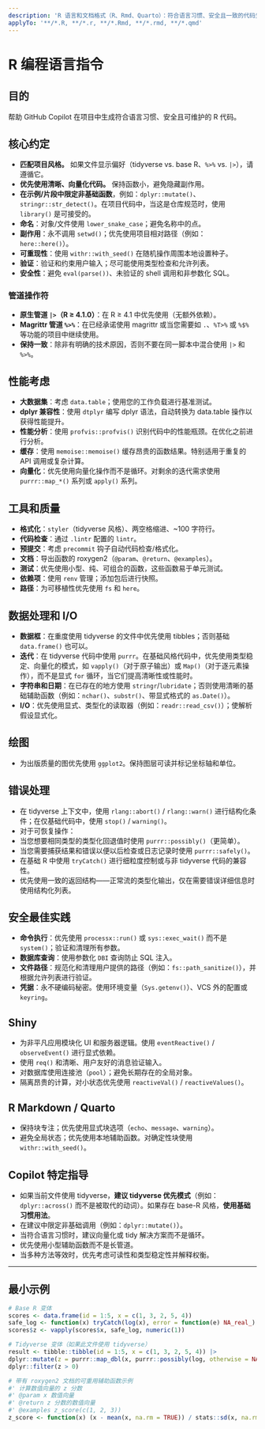 ```yaml
---
description: 'R 语言和文档格式（R、Rmd、Quarto）：符合语言习惯、安全且一致的代码生成的编码标准和 Copilot 指导。'
applyTo: '**/*.R, **/*.r, **/*.Rmd, **/*.rmd, **/*.qmd'
---
```


# R 编程语言指令

## 目的

帮助 GitHub Copilot 在项目中生成符合语言习惯、安全且可维护的 R 代码。

## 核心约定

- **匹配项目风格。** 如果文件显示偏好（tidyverse vs. base R、`%>%` vs. `|>`），请遵循它。
- **优先使用清晰、向量化代码。** 保持函数小，避免隐藏副作用。
- **在示例/片段中限定非基础函数**，例如：`dplyr::mutate()`、`stringr::str_detect()`。在项目代码中，当这是仓库规范时，使用 `library()` 是可接受的。
- **命名**：对象/文件使用 `lower_snake_case`；避免名称中的点。
- **副作用**：永不调用 `setwd()`；优先使用项目相对路径（例如：`here::here()`）。
- **可重现性**：使用 `withr::with_seed()` 在随机操作周围本地设置种子。
- **验证**：验证和约束用户输入；尽可能使用类型检查和允许列表。
- **安全性**：避免 `eval(parse())`、未验证的 shell 调用和非参数化 SQL。

### 管道操作符

- **原生管道 `|>`（R ≥ 4.1.0）**：在 R ≥ 4.1 中优先使用（无额外依赖）。
- **Magrittr 管道 `%>%`**：在已经承诺使用 magrittr 或当您需要如 `.`、`%T>%` 或 `%$%` 等功能的项目中继续使用。
- **保持一致**：除非有明确的技术原因，否则不要在同一脚本中混合使用 `|>` 和 `%>%`。

## 性能考虑

- **大数据集**：考虑 `data.table`；使用您的工作负载进行基准测试。
- **dplyr 兼容性**：使用 `dtplyr` 编写 dplyr 语法，自动转换为 data.table 操作以获得性能提升。
- **性能分析**：使用 `profvis::profvis()` 识别代码中的性能瓶颈。在优化之前进行分析。
- **缓存**：使用 `memoise::memoise()` 缓存昂贵的函数结果。特别适用于重复的 API 调用或复杂计算。
- **向量化**：优先使用向量化操作而不是循环。对剩余的迭代需求使用 `purrr::map_*()` 系列或 `apply()` 系列。

## 工具和质量

- **格式化**：`styler`（tidyverse 风格）、两空格缩进、~100 字符行。
- **代码检查**：通过 `.lintr` 配置的 `lintr`。
- **预提交**：考虑 `precommit` 钩子自动代码检查/格式化。
- **文档**：导出函数的 roxygen2（`@param`、`@return`、`@examples`）。
- **测试**：优先使用小型、纯、可组合的函数，这些函数易于单元测试。
- **依赖项**：使用 `renv` 管理；添加包后进行快照。
- **路径**：为可移植性优先使用 `fs` 和 `here`。

## 数据处理和 I/O

- **数据框**：在重度使用 tidyverse 的文件中优先使用 tibbles；否则基础 `data.frame()` 也可以。
- **迭代**：在 tidyverse 代码中使用 `purrr`。在基础风格代码中，优先使用类型稳定、向量化的模式，如 `vapply()`（对于原子输出）或 `Map()`（对于逐元素操作），而不是显式 `for` 循环，当它们提高清晰性或性能时。
- **字符串和日期**：在已存在的地方使用 `stringr`/`lubridate`；否则使用清晰的基础辅助函数（例如：`nchar()`、`substr()`、带显式格式的 `as.Date()`）。
- **I/O**：优先使用显式、类型化的读取器（例如：`readr::read_csv()`）；使解析假设显式化。

## 绘图

- 为出版质量的图优先使用 `ggplot2`。保持图层可读并标记坐标轴和单位。

## 错误处理

- 在 tidyverse 上下文中，使用 `rlang::abort()` / `rlang::warn()` 进行结构化条件；在仅基础代码中，使用 `stop()` / `warning()`。
- 对于可恢复操作：
- 当您想要相同类型的类型化回退值时使用 `purrr::possibly()`（更简单）。
- 当您需要捕获结果和错误以便以后检查或日志记录时使用 `purrr::safely()`。
- 在基础 R 中使用 `tryCatch()` 进行细粒度控制或与非 tidyverse 代码的兼容性。
- 优先使用一致的返回结构——正常流的类型化输出，仅在需要错误详细信息时使用结构化列表。

## 安全最佳实践

- **命令执行**：优先使用 `processx::run()` 或 `sys::exec_wait()` 而不是 `system()`；验证和清理所有参数。
- **数据库查询**：使用参数化 `DBI` 查询防止 SQL 注入。
- **文件路径**：规范化和清理用户提供的路径（例如：`fs::path_sanitize()`），并根据允许列表进行验证。
- **凭据**：永不硬编码秘密。使用环境变量（`Sys.getenv()`）、VCS 外的配置或 `keyring`。

## Shiny

- 为非平凡应用模块化 UI 和服务器逻辑。使用 `eventReactive()` / `observeEvent()` 进行显式依赖。
- 使用 `req()` 和清晰、用户友好的消息验证输入。
- 对数据库使用连接池（`pool`）；避免长期存在的全局对象。
- 隔离昂贵的计算，对小状态优先使用 `reactiveVal()` / `reactiveValues()`。

## R Markdown / Quarto

- 保持块专注；优先使用显式块选项（`echo`、`message`、`warning`）。
- 避免全局状态；优先使用本地辅助函数。对确定性块使用 `withr::with_seed()`。

## Copilot 特定指导

- 如果当前文件使用 tidyverse，**建议 tidyverse 优先模式**（例如：`dplyr::across()` 而不是被取代的动词）。如果存在 base-R 风格，**使用基础习惯用法**。
- 在建议中限定非基础调用（例如：`dplyr::mutate()`）。
- 当符合语言习惯时，建议向量化或 tidy 解决方案而不是循环。
- 优先使用小型辅助函数而不是长管道。
- 当多种方法等效时，优先考虑可读性和类型稳定性并解释权衡。

---

## 最小示例

```r
# Base R 变体
scores <- data.frame(id = 1:5, x = c(1, 3, 2, 5, 4))
safe_log <- function(x) tryCatch(log(x), error = function(e) NA_real_)
scores$z <- vapply(scores$x, safe_log, numeric(1))

# Tidyverse 变体（如果此文件使用 tidyverse）
result <- tibble::tibble(id = 1:5, x = c(1, 3, 2, 5, 4)) |>
dplyr::mutate(z = purrr::map_dbl(x, purrr::possibly(log, otherwise = NA_real_))) |>
dplyr::filter(z > 0)

# 带有 roxygen2 文档的可重用辅助函数示例
#' 计算数值向量的 z 分数
#' @param x 数值向量
#' @return z 分数的数值向量
#' @examples z_score(c(1, 2, 3))
z_score <- function(x) (x - mean(x, na.rm = TRUE)) / stats::sd(x, na.rm = TRUE)
```